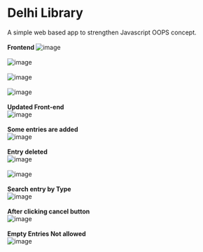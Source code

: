 # Delhi Library
A simple web based app to strengthen Javascript OOPS concept.
<br><br>
__Frontend__
![image](https://user-images.githubusercontent.com/59146229/102712150-c4ffb080-42e4-11eb-960c-5b6c3bc113e0.png)
<br><br>
![image](https://user-images.githubusercontent.com/59146229/102712269-d1d0d400-42e5-11eb-832a-a30b1341b576.png)
<br><br>
![image](https://user-images.githubusercontent.com/59146229/102712490-bcf54000-42e7-11eb-9774-0a6cd656090a.png)
<br><br>
![image](https://user-images.githubusercontent.com/59146229/102712600-676d6300-42e8-11eb-9fb3-34e67ba64cff.png)
<br><br>
__Updated Front-end__
<br>
![image](https://user-images.githubusercontent.com/59146229/103175805-cd328f80-4892-11eb-8fcf-435582bcfb6d.png)
<br><br>
**Some entries are added**
<br>
![image](https://user-images.githubusercontent.com/59146229/103176071-f05e3e80-4894-11eb-925f-dc62591b4804.png)
<br><br>
**Entry deleted**
<br>
![image](https://user-images.githubusercontent.com/59146229/103176187-af1a5e80-4895-11eb-82fc-9ff938d361c9.png)
<br><br>
![image](https://user-images.githubusercontent.com/59146229/103176296-85156c00-4896-11eb-8e5f-18a0799c4c66.png)
<br><br>
**Search entry by Type**
<br>
![image](https://user-images.githubusercontent.com/59146229/103176643-767c8400-4899-11eb-84e1-082c741b582b.png)
<br><br>
**After clicking cancel button**
<br>
![image](https://user-images.githubusercontent.com/59146229/103176702-fd316100-4899-11eb-930b-39b6fa2cabad.png)
<br><br>
**Empty Entries Not allowed**
<br>
![image](https://user-images.githubusercontent.com/59146229/103176734-5ac5ad80-489a-11eb-9035-5857cc92f650.png)





